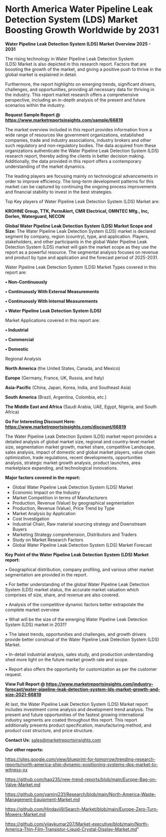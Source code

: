 # North America Water Pipeline Leak Detection System (LDS) Market Boosting Growth Worldwide by 2031

<Strong> Water Pipeline Leak Detection System (LDS) Market Overview 2025 - 2031</strong>

The rising technology in Water Pipeline Leak Detection System (LDS) Market is also depicted in this research report. Factors that are boosting the growth of the market, and giving a positive push to thrive in the global market is explained in detail.

Furthermore, the report highlights on emerging trends, significant drivers, challenges, and opportunities, providing all necessary data for thriving in the industry. This report market research offers a comprehensive perspective, including an in-depth analysis of the present and future scenarios within the industry.

<strong>Request Sample Report @ <a href=https://www.marketreportsinsights.com/sample/66819>https://www.marketreportsinsights.com/sample/66819</a></strong>

The market overview included in this report provides information from a wide range of resources like government organizations, established companies, trade and industry associations, industry brokers and other such regulatory and non-regulatory bodies. The data acquired from these organizations authenticate the Water Pipeline Leak Detection System (LDS) research report, thereby aiding the clients in better decision making. Additionally, the data provided in this report offers a contemporary understanding of the market dynamics.

The leading players are focusing mainly on technological advancements in order to improve efficiency. The long-term development patterns for this market can be captured by continuing the ongoing process improvements and financial stability to invest in the best strategies.

Top Key players of Water Pipeline Leak Detection System (LDS) Market are:

<strong>KROHNE Group, TTK, PermAlert, CMR Electrical, OMNTEC Mfg., Inc, Dorlen, Waterguard, NECON</strong>

<strong><b>Global Water Pipeline Leak Detection System (LDS) Market Scope and Size:</b></strong>
The Water Pipeline Leak Detection System (LDS) market is declared segment by company, region (country), type, and application. Players, stakeholders, and other participants in the global Water Pipeline Leak Detection System (LDS) market will gain the market scope as they use the report as a powerful resource. The segmental analysis focuses on revenue and product by type and application and the forecast period of 2025-2031.

Water Pipeline Leak Detection System (LDS) Market Types covered in this report are:

<strong>• Non-Continuously

• Continuously With External Measurements

• Continuously With Internal Measurements

• Water Pipeline Leak Detection System (LDS)</strong>

Market Applications covered in this report are:

<strong>• Industrial

• Commercial

• Domestic</strong> 

Regional Analysis

<strong>North America</strong> (the United States, Canada, and Mexico)

<strong>Europe</strong> (Germany, France, UK, Russia, and Italy)

<strong>Asia-Pacific</strong> (China, Japan, Korea, India, and Southeast Asia)

<strong>South America</strong> (Brazil, Argentina, Colombia, etc.)

<strong>The Middle East and Africa</strong> (Saudi Arabia, UAE, Egypt, Nigeria, and South Africa)

<strong>Go For Interesting Discount Here: <a href=https://www.marketreportsinsights.com/discount/66819>https://www.marketreportsinsights.com/discount/66819</a></strong>

The Water Pipeline Leak Detection System (LDS) market report provides a detailed analysis of global market size, regional and country-level market size, segmentation market growth, market share, competitive Landscape, sales analysis, impact of domestic and global market players, value chain optimization, trade regulations, recent developments, opportunities analysis, strategic market growth analysis, product launches, area marketplace expanding, and technological innovations.

<strong><b>Major factors covered in the report:</b></strong>
<ul>
  <li>Global Water Pipeline Leak Detection System (LDS) Market </li>
  <li>Economic Impact on the Industry</li>
  <li>Market Competition in terms of Manufacturers</li>
  <li>Production, Revenue (Value) by geographical segmentation</li>
  <li>Production, Revenue (Value), Price Trend by Type</li>
  <li>Market Analysis by Application</li>
  <li>Cost Investigation</li>
  <li>Industrial Chain, Raw material sourcing strategy and Downstream Buyers</li>
  <li>Marketing Strategy comprehension, Distributors and Traders</li>
  <li>Study on Market Research Factors</li>
  <li>Global Water Pipeline Leak Detection System (LDS) Market Forecast</li>
</ul>

<strong><b>Key Point of the Water Pipeline Leak Detection System (LDS) Market report:</b></strong>

• Geographical distribution, company profiling, and various other market segmentation are provided in the report.

• For better understanding of the global Water Pipeline Leak Detection System (LDS) market status, the accurate market valuation which comprises of size, share, and revenue are also covered.

• Analysis of the competitive dynamic factors better extrapolate the complete market overview

• What will be the size of the emerging Water Pipeline Leak Detection System (LDS) market in 2031?

• The latest trends, opportunities and challenges, and growth drivers provide better construal of the Water Pipeline Leak Detection System (LDS) Market.

• In-detail industrial analysis, sales study, and production understanding shed more light on the future market growth rate and scope.

• Report also offers the opportunity for customization as per the customer request.

<strong><b>View Full Report @ <a href=https://www.marketreportsinsights.com/industry-forecast/water-pipeline-leak-detection-system-lds-market-growth-and-size-2021-66819>https://www.marketreportsinsights.com/industry-forecast/water-pipeline-leak-detection-system-lds-market-growth-and-size-2021-66819</a></b></strong>


At last, the Water Pipeline Leak Detection System (LDS) Market report includes investment come analysis and development trend analysis. The present and future opportunities of the fastest growing international industry segments are coated throughout this report. This report additionally presents product specification, manufacturing method, and product cost structure, and price structure.

<strong>Contact Us:</strong>
sales@marketreportsinsights.com

<strong>Our other reports:</strong>

<a href=https://sites.google.com/view/blueprint-for-tomorrow/trending-research-reports/north-america-ship-dynamic-positioning-systems-dps-market-to-witness-xx>https://sites.google.com/view/blueprint-for-tomorrow/trending-research-reports/north-america-ship-dynamic-positioning-systems-dps-market-to-witness-xx</a>

<a href=https://github.com/haq235/new-trend-reports/blob/main/Europe-Bag-on-Valve-Market.md>https://github.com/haq235/new-trend-reports/blob/main/Europe-Bag-on-Valve-Market.md</a>

<a href=https://github.com/yamini231/Research/blob/main/North-America-Waste-Management-Equipment-Market.md>https://github.com/yamini231/Research/blob/main/North-America-Waste-Management-Equipment-Market.md</a>

<a href=https://github.com/Hindavii9/Search-Market/blob/main/Europe-Zero-Turn-Mowers-Market.md>https://github.com/Hindavii9/Search-Market/blob/main/Europe-Zero-Turn-Mowers-Market.md</a>

<a href=https://github.com/vijaykumar207/Market-executive/blob/main/North-America-Thin-Film-Transistor-Liquid-Crystal-Display-Market.md>https://github.com/vijaykumar207/Market-executive/blob/main/North-America-Thin-Film-Transistor-Liquid-Crystal-Display-Market.md</a>"

